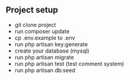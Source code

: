 

## Project setup


- git clone project
- run composer update
- cp .env.example to .env
- run php artisan key:generate
- create your database (mysql)
- run php artisan migrate
- run php artisan test (test comment system)
- run php artisan db:seed 

